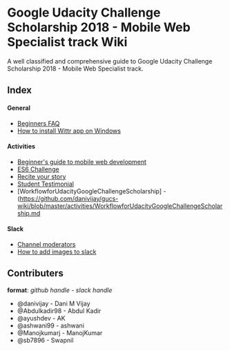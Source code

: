 # Google Udacity Challenge Scholarship 2018 - Mobile Web Specialist track Wiki
A well classified and comprehensive guide to Google Udacity Challenge Scholarship 2018 - Mobile Web Specialist track.

## Index

#### General
* [Beginners FAQ](https://github.com/danivijay/gucs-wiki/blob/master/general/Beginners%20FAQ.md)
* [How to install Wittr app on Windows](https://github.com/danivijay/gucs-wiki/blob/master/general/How%20to%20install%20Wittr%20Application%20on%20Windows.md)

#### Activities
* [Beginner's guide to mobile web development](https://github.com/danivijay/gucs-wiki/blob/master/activities/Beginners%20guide%20to%20mobile%20web%20development.md)
* [ES6 Challenge](https://github.com/danivijay/gucs-wiki/blob/master/activities/ES6%20Challenge.md)
* [Recite your story](https://github.com/danivijay/gucs-wiki/blob/master/activities/Recite%20your%20story.md)
* [Student Testimonial](https://github.com/danivijay/gucs-wiki/blob/master/activities/Student%20testimonial.md)
* [WorkflowforUdacityGoogleChallengeScholarship] -(https://github.com/danivijay/gucs-wiki/blob/master/activities/WorkflowforUdacityGoogleChallengeScholarship.md
#### Slack
* [Channel moderators](https://github.com/danivijay/gucs-wiki/blob/master/slack/Channel%20moderators.md)
* [How to add images to slack](https://github.com/danivijay/gucs-wiki/blob/master/slack/How%20to%20add%20images%20to%20slack.md)

## Contributers
**format**: _github handle - slack handle_

* @danivijay - Dani M Vijay
* @Abdulkadir98 - Abdul Kadir
* @ayushdev - AK
* @ashwani99 - ashwani
* @Manojkumarj - ManojKumar
* @sb7896 - Swapnil

